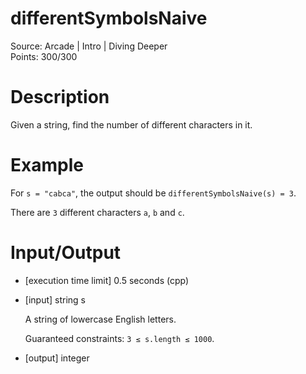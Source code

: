 # differentSymbolsNaive
Source: Arcade | Intro | Diving Deeper <br>
Points: 300/300

# Description

Given a string, find the number of different characters in it.

# Example

For `s = "cabca"`, the output should be
`differentSymbolsNaive(s) = 3`.

There are `3` different characters `a`, `b` and `c`.

# Input/Output

* [execution time limit] 0.5 seconds (cpp)

* [input] string s

  A string of lowercase English letters.

  Guaranteed constraints:
  `3 ≤ s.length ≤ 1000`.

* [output] integer
